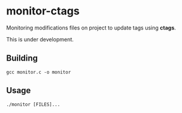 # monitor-ctags

Monitoring modifications files on project to update tags using **ctags**.

This is under development.

## Building

```
gcc monitor.c -o monitor
```

## Usage

```
./monitor [FILES]...
```
